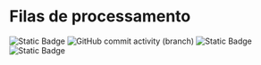 # Filas de processamento
 
![Static Badge](https://img.shields.io/badge/development-abap-blue)
![GitHub commit activity (branch)](https://img.shields.io/github/commit-activity/t/edmilson-nascimento/queue) ![Static Badge](https://img.shields.io/badge/miriam-mb-orange)
![Static Badge](https://img.shields.io/badge/poo-abap-teal)
